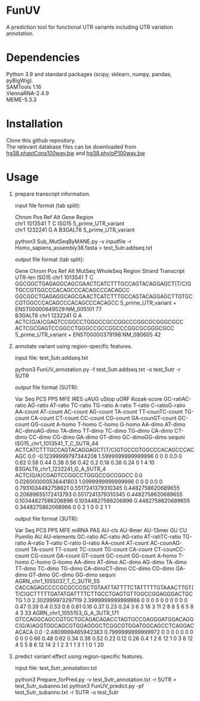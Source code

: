 # FunUV
A prediction tool for functional UTR variants including UTR variation annotation.

# Dependencies
Python 3.9 and standard packages (scipy, sklearn, numpy, pandas, pyBigWig).  
SAMTools 1.16  
ViennaRNA-2.4.9  
MEME-5.3.3  

# Installation
Clone this github repository.  
The relevant database files can be downloaded from [hg38.phastCons100way.bw]() and [hg38.phyloP100way.bw]()

# Usage
1. prepare transcript information.  

    input file format (tab split):  

    Chrom  Pos  Ref  Alt  Gene  Region  
    chr1  1013541  T  C  ISG15  5_prime_UTR_variant  
    chr1  1232241  G  A  B3GALT6  5_prime_UTR_variant

    python3 Sub_MutSeqByMANE.py -v inputfile -r Homo_sapiens_assembly38.fasta > test_5utr.addseq.txt

    output file format (tab split):

    Gene    Chrom    Pos    Ref    Alt    MutSeq    WholeSeq    Region    Strand    Transcript    UTR-len
    ISG15    chr1    1013541    T    C    GGCGGCTGAGAGGCAGCGAACTCATCTTTGCCAGTACAGGAGCT(T/C)GTGCCGTGGCCCACAGCCCACAGCCCACAGCC    GGCGGCTGAGAGGCAGCGAACTCATCTTTGCCAGTACAGGAGCTTGTGCCGTGGCCCACAGCCCACAGCCCACAGCC    5_prime_UTR_variant    +    ENST00000649529:NM_005101    77  
    B3GALT6    chr1    1232241    G    A    ACTC(G/A)CGAGTCCGGCCTGGGCCGCCGGCCCGGCGCGGGCGCC    ACTCGCGAGTCCGGCCTGGGCCGCCGGCCCGGCGCGGGCGCC    5_prime_UTR_variant    +    ENST00000379198:NM_080605    42  

2. annotate variant using region-specific features.  

    input file: test_5utr.addseq.txt  
    
    python3 FunUV_annotation.py -f test_5utr.addseq.txt -o test_5utr -r 5UTR  
    
    output file format (5UTR):  

    Var     Seq     PCS     PPS     MFE     IRES    uAUG    uStop   uORF    Kozak-score     GC-ratiAC-ratio AG-ratio        AT-ratio        TC-ratio        TG-ratio        A-ratio T-ratio C-ratioG-ratio  AA-count        AT-count        AC-count        AG-count        TA-count        TT-counTC-count TG-count        CA-count        CT-count        CC-count        CG-count        GA-counGT-count GC-count        GG-count        A-homo  T-homo  C-homo  G-homo  AA-dimo AT-dimo AC-dimoAG-dimo  TA-dimo TT-dimo TC-dimo TG-dimo CA-dimo CT-dimo CC-dimo CG-dimo GA-dimo GT-dimo GC-dimoGG-dimo  sequni  
    ISG15_chr1_1013541_T_C_5UTR_44  ACTCATCTTTGCCAGTACAGGAGCT(T/C)GTGCCGTGGCCCACAGCCCACAGC  0.0    -0.12399999797344208     1.5999999999999996      0       0       0       0.0     0       0.62   0.58     0.44    0.38    0.56    0.42    0.2     0.18    0.38    0.24    0       1       4      10  
    B3GALT6_chr1_1232241_G_A_5UTR_4 ACTC(G/A)CGAGTCCGGCCTGGGCCGCCGGCC       0.0     0.026000000536441803    1.0999999999999996      0       0       0       0.0     0       0.7931034482758621     0.5517241379310345       0.4482758620689655      0.20689655172413793     0.5517241379310345     0.4482758620689655       0.10344827586206896     0.10344827586206896     0.4482758620689655     0.3448275862068966       0       0       2       1       0       0       2       1       1  

    output file format (3UTR):  

    Var     Seq     PCS     PPS     MFE     miRNA   PAS     AU-cls  AU-9mer AU-13mer        GU     CU       Pumilio AU      AU-elements     GC-ratio        AC-ratio        AG-ratio        AT-ratiTC-ratio TG-ratio        A-ratio T-ratio C-ratio G-ratio AA-count        AT-count        AC-counAG-count TA-count        TT-count        TC-count        TG-count        CA-count        CT-counCC-count CG-count        GA-count        GT-count        GC-count        GG-count        A-homo T-homo   C-homo  G-homo  AA-dimo AT-dimo AC-dimo AG-dimo TA-dimo TT-dimo TC-dimo TG-dimo CA-dimoCT-dimo  CC-dimo CG-dimo GA-dimo GT-dimo GC-dimo GG-dimo sequni
    AGRN_chr1_1055037_T_C_3UTR_55   CACCAGAGCCCCGCGCCCGCTGTAATTATTTTCTATTTTTGTAAACTTGT(T/C)GCTTTTTGATATGATTTTCTTGCCTGAGTGTTGGCCGGAGGGACTGCTG        1.0     2.302999973297119       2.3999999999999986      0       0       0       0       0       0       0       0       0       0       0.47   0.39     0.4     0.53    0.6     0.61    0.16    0.37    0.23    0.24    3       6       3      18       3       11      2       8       8       5       6       5       8       4       3      33
    AGRN_chr1_1055153_G_A_3UTR_171  GTCCAGGCAGCCGTGCTGCAGACAGACCTAGTGCCGAGGGATGGACAGGC(G/A)AGGTGGCAGCGTGGAGGGCTCGGCGTGGATGGCAGCCTCAGGACACACA        0.0     -2.4809999465942383     0.7999999999999972      0       0       0       0       0       0       0       0       0       0       0.66   0.48     0.62    0.34    0.38    0.52    0.22    0.12    0.26    0.4     1       2       6      12       1       0       3       8       12      4       5       5       8       6       12     14       2       1       2       3       1       1       3       1       1       0       1      20  
3. predict variant effect using region-specific features.

   input file: test_5utr_annotation.txt  

   python3 Prepare_forPred.py -v test_5utr_annotation.txt -r 5UTR > test_5utr_subanno.txt
   python3 FunUV_predict.py -pf test_5utr_subanno.txt -r 5UTR -o test_5utr
